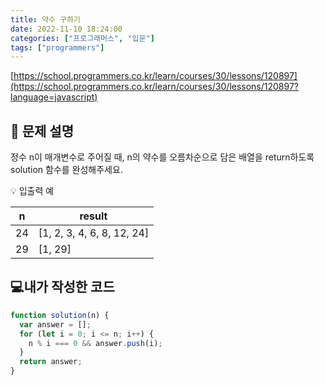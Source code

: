 ```yaml
---
title: 약수 구하기
date: 2022-11-10 18:24:00
categories: ["프로그래머스", "입문"]
tags: ["programmers"]
---
```


[https://school.programmers.co.kr/learn/courses/30/lessons/120897](https://school.programmers.co.kr/learn/courses/30/lessons/120897?language=javascript)

## 📔 문제 설명

정수 n이 매개변수로 주어질 때, n의 약수를 오름차순으로 담은 배열을 return하도록 solution 함수를 완성해주세요.

💡 입출력 예

| n   | result                     |
| --- | -------------------------- |
| 24  | [1, 2, 3, 4, 6, 8, 12, 24] |
| 29  | [1, 29]                    |

## 💻내가 작성한 코드

```js
function solution(n) {
  var answer = [];
  for (let i = 0; i <= n; i++) {
    n % i === 0 && answer.push(i);
  }
  return answer;
}
```
